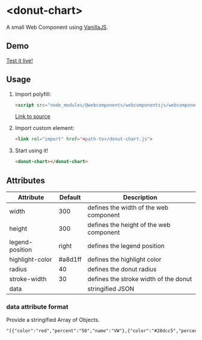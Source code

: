 # &lt;donut-chart&gt;

A small Web Component using [VanillaJS](http://vanilla-js.com/).

## Demo

[Test it live!](http://frontend-trends.github.io/donut-chart)

## Usage

1. Import polyfill:

    ```html
    <script src="node_modules/@webcomponents/webcomponentsjs/webcomponents-bundle.js"></script>
    ```
    [Link to source](https://github.com/webcomponents/polyfills/tree/master/packages/webcomponentsjs)

2. Import custom element:

    ```html
    <link rel="import" href="<path-to>/donut-chart.js">
    ```

3. Start using it!

    ```html
    <donut-chart></donut-chart>
    ```

## Attributes
| Attribute   |      Default      |  Description |
|----------|-------------|------|
| width |  300 | defines the width of the web component |
| height | 300 | defines the height of the web component |
| legend-position | right | defines the legend position |
| highlight-color | #a8d1ff | defines the highlight color |
| radius | 40 | defines the donut radius |
| stroke-width | 30 | defines the stroke width of the donut |
| data | | stringified JSON |
    
### data attribute format
Provide a stringified Array of Objects.

```html
"[{"color":"red","percent":"50","name":"VW"},{"color":"#28dcc5","percent":"10","name":"Audi"}]"
```